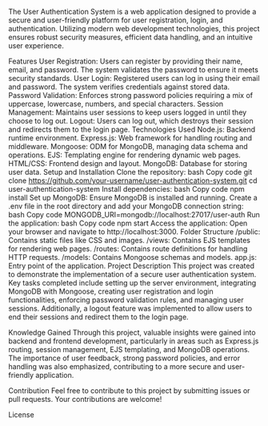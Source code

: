 The User Authentication System is a web application designed to provide a secure and user-friendly platform for user registration, login, and authentication. Utilizing modern web development technologies, this project ensures robust security measures, efficient data handling, and an intuitive user experience.

Features
User Registration: Users can register by providing their name, email, and password. The system validates the password to ensure it meets security standards.
User Login: Registered users can log in using their email and password. The system verifies credentials against stored data.
Password Validation: Enforces strong password policies requiring a mix of uppercase, lowercase, numbers, and special characters.
Session Management: Maintains user sessions to keep users logged in until they choose to log out.
Logout: Users can log out, which destroys their session and redirects them to the login page.
Technologies Used
Node.js: Backend runtime environment.
Express.js: Web framework for handling routing and middleware.
Mongoose: ODM for MongoDB, managing data schema and operations.
EJS: Templating engine for rendering dynamic web pages.
HTML/CSS: Frontend design and layout.
MongoDB: Database for storing user data.
Setup and Installation
Clone the repository:
bash
Copy code
git clone https://github.com/your-username/user-authentication-system.git
cd user-authentication-system
Install dependencies:
bash
Copy code
npm install
Set up MongoDB:
Ensure MongoDB is installed and running.
Create a .env file in the root directory and add your MongoDB connection string:
bash
Copy code
MONGODB_URI=mongodb://localhost:27017/user-auth
Run the application:
bash
Copy code
npm start
Access the application:
Open your browser and navigate to http://localhost:3000.
Folder Structure
/public: Contains static files like CSS and images.
/views: Contains EJS templates for rendering web pages.
/routes: Contains route definitions for handling HTTP requests.
/models: Contains Mongoose schemas and models.
app.js: Entry point of the application.
Project Description
This project was created to demonstrate the implementation of a secure user authentication system. Key tasks completed include setting up the server environment, integrating MongoDB with Mongoose, creating user registration and login functionalities, enforcing password validation rules, and managing user sessions. Additionally, a logout feature was implemented to allow users to end their sessions and redirect them to the login page.

Knowledge Gained
Through this project, valuable insights were gained into backend and frontend development, particularly in areas such as Express.js routing, session management, EJS templating, and MongoDB operations. The importance of user feedback, strong password policies, and error handling was also emphasized, contributing to a more secure and user-friendly application.

Contribution
Feel free to contribute to this project by submitting issues or pull requests. Your contributions are welcome!

License
